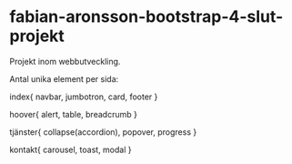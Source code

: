 # fabian-aronsson-bootstrap-4-slut-projekt

Projekt inom webbutveckling.

Antal unika element per sida:

index{
      navbar,
      jumbotron,
      card,
      footer
}

hoover{
      alert,
      table,
      breadcrumb
}

tjänster{
      collapse(accordion),
      popover,
      progress
}

kontakt{
      carousel,
      toast,
      modal
}
